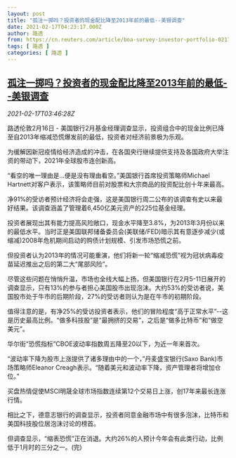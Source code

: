 ```yaml
---
layout: post
title: "孤注一掷吗？投资者的现金配比降至2013年前的最低--美银调查"
date: 2021-02-17T04:23:17.000Z
author: 路透
from: https://cn.reuters.com/article/boa-survey-investor-portfolio-0217-idCNKBS2AH0AO
tags: [ 路透 ]
categories: [ 路透 ]
---
```

<!--1613535797000-->
[孤注一掷吗？投资者的现金配比降至2013年前的最低--美银调查](https://cn.reuters.com/article/boa-survey-investor-portfolio-0217-idCNKBS2AH0AO)
------

<div>
<div><i>2021-02-17T03:46:28Z</i></div><p>路透伦敦2月16日 - 美国银行2月基金经理调查显示，投资组合中的现金比例已降至自2013年缩减恐慌爆发前的最低，投资者对经济前景极为乐观。</p><p>为缓解因新冠疫情给经济造成的冲击，在各国央行继续提供支持及各国政府大举注资的带动下，2021年全球股市连创新高。</p><p>“看空的唯一理由是…便是没有理由看空。”美国银行首席投资策略师Michael Hartnett对客户表示，该策略师目前对股票和大宗商品的投资配比创十年来最高。</p><p>净91%的受访者预计经济将会走强，这是美国银行周二公布的该调查有史以来最好结果。该调查涵盖了管理着6,450亿美元资产的225位基金经理。</p><p>投资者展现出其有能力提高风险敞口，现金水平降至3.8%，为2013年3月份以来的最低水平。当时正是美国联邦储备委员会(美联储/FED)暗示其有意逐步减少(或缩减)2008年危机期间启动的购债计划规模、引发市场恐慌之前。</p><p>但投资者认为2013年的情况可能重演，他们将新一轮“缩减恐慌”视为冠状病毒疫苗延迟推出之后的第二大“尾部风险”。</p><p>尽管这些问题在悄悄升温，市场也全线大幅上扬，但美国银行在2月5-11日展开的调查显示，只有13%的参与者担心美国股市出现泡沫。大约53%的受访者说，美国股市处于牛市的后期阶段，27%的受访者则认为是在牛市的初期阶段。</p><p>值得注意的是，有净25%的受访投资者表示，他们的冒险程度“高于正常水平”--这是历史最高比例。“做多科技股”是“最拥挤的交易”，之后是“做多比特币”和“做空美元”。</p><p>华尔街“恐慌指标”CBOE波动率指数周五降至20以下，为近一年来首次。</p><p>“波动率下降为股市上涨提供了诸多理由中的一个，”丹麦盛宝银行(Saxo Bank)市场策略师Eleanor Creagh表示。“随着美元和波动率下降，资产管理者将增加仓位。”</p><p>买盘热情促使MSCI明晟全球市场指数连续第12个交易日上涨，创17年来最长连涨行情。</p><p>相比之下，德意志银行的调查显示，投资者同意金融市场中有很多泡沫，比特币和美国科技股位居泡沫讨论的榜首。</p><p>但调查显示，“缩表恐慌”正在消退。大约26%的人预计今年会有此类行动，比例低于1月时的三分之一。(完)</p>
</div>
